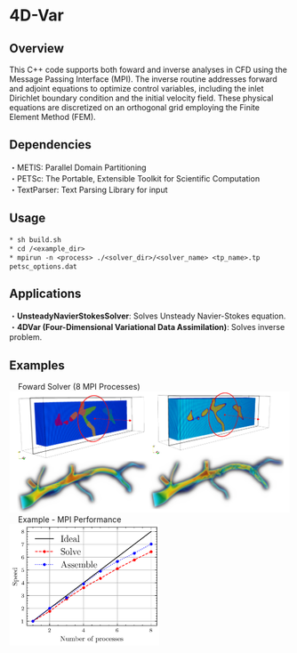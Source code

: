 # 4D-Var
## Overview
This C++ code supports both foward and inverse analyses in CFD using the Message Passing Interface (MPI). The inverse routine addresses forward and adjoint equations to optimize control variables, including the inlet Dirichlet boundary condition and the initial velocity field. These physical equations are discretized on an orthogonal grid employing the Finite Element Method (FEM).
## Dependencies
・METIS: Parallel Domain Partitioning <br>
・PETSc: The Portable, Extensible Toolkit for Scientific Computation <br>
・TextParser: Text Parsing Library for input <br>
## Usage
    * sh build.sh
    * cd /<example_dir>
    * mpirun -n <process> ./<solver_dir>/<solver_name> <tp_name>.tp petsc_options.dat
## Applications
・**UnsteadyNavierStokesSolver**: Solves Unsteady Navier-Stokes equation. <br>
・**4DVar (Four-Dimensional Variational Data Assimilation)**: Solves inverse problem. <br> 
## Examples
&nbsp;&nbsp;&nbsp; Foward Solver (8 MPI Processes) <br>
<img src="images/vessel_group.png" alt="Image description" width="600"> <br>
&nbsp;&nbsp;&nbsp; Example - MPI Performance <br>
<img src="images/mpi_performance.png" alt="Image description" width="270"> <br>